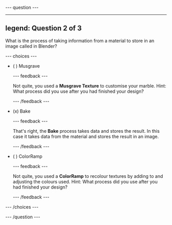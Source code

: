 
--- question ---

---
legend: Question 2 of 3
---

What is the process of taking information from a material to store in an image called in Blender? 

--- choices ---

- ( ) Musgrave

  --- feedback ---

    Not quite, you used a **Musgrave Texture** to customise your marble. Hint: What process did you use after you had finished your design? 

  --- /feedback ---

- (x) Bake

  --- feedback ---

  That's right, the **Bake** process takes data and stores the result. In this case it takes data from the material and stores the result in an image.

  --- /feedback ---

- ( ) ColorRamp

  --- feedback ---

  Not quite, you used a **ColorRamp** to recolour textures by adding to and adjusting the colours used. Hint: What process did you use after you had finished your design? 

  --- /feedback ---

--- /choices ---

--- /question ---
